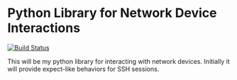 Python Library for Network Device Interactions
==============================================

[![Build Status](https://travis-ci.org/francisluong/PyJNX.svg?branch=master)](https://travis-ci.org/francisluong/PyJNX)

This will be my python library for interacting with network devices.  Initially it will provide expect-like behaviors for SSH sessions.

